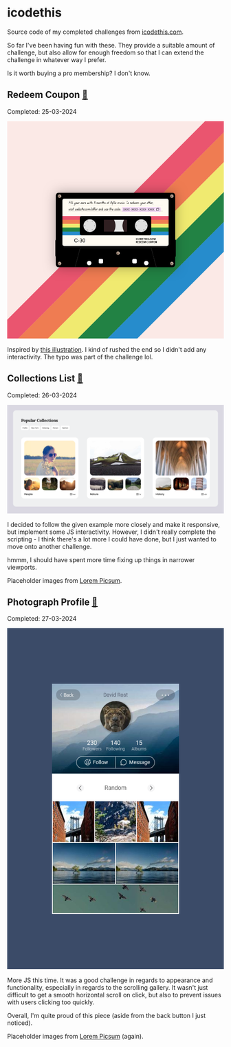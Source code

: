 # icodethis

Source code of my completed challenges from [icodethis.com](https://icodethis.com/). 

So far I've been having fun with these. They provide a suitable amount of challenge, but also allow for enough freedom so that I can extend the challenge in whatever way I prefer. 

Is it worth buying a pro membership? I don't know. 


## Redeem Coupon [🔗](https://icodethis.com/modes/design-to-code/517/submissions/289198)
Completed: 25-03-2024

![](./redeem-coupon/screenshot.png)
 
Inspired by [this illustration](https://stock.adobe.com/au/images/cassette-tape-vector-illustration/229433573?prev_url=detail). I kind of rushed the end so I didn't add any interactivity. The typo was part of the challenge lol. 

## Collections List [🔗](https://icodethis.com/modes/design-to-code/58/submissions/289403)
Completed: 26-03-2024

![](./collections-list/screenshot.png)
 
I decided to follow the given example more closely and make it responsive, but implement some JS interactivity. However, I didn't really complete the scripting - I think there's a lot more I could have done, but I just wanted to move onto another challenge. 

hmmm, I should have spent more time fixing up things in narrower viewports. 

Placeholder images from [Lorem Picsum](https://picsum.photos/).

## Photograph Profile [🔗](https://iCodeThis.com/modes/design-to-code/65/submissions/289628)
Completed: 27-03-2024

![](./photograph-profile/screenshot.png)
 
More JS this time. It was a good challenge in regards to appearance and functionality, especially in regards to the scrolling gallery. It wasn't just difficult to get a smooth horizontal scroll on click, but also to prevent issues with users clicking too quickly. 

Overall, I'm quite proud of this piece (aside from the back button I just noticed).

Placeholder images from [Lorem Picsum](https://picsum.photos/) (again).